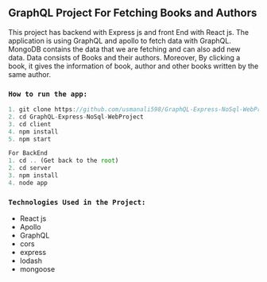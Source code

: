 ## GraphQL Project For Fetching Books and Authors

This project has backend with Express js and front End with React js. The application is using GraphQL and apollo to fetch data with GraphQL. MongoDB contains the data that we are fetching and can also add new data. Data consists of Books and their authors. Moreover, By clicking a book, it gives the information of book, author and other books written by the same author.

### `How to run the app:` 

```js
1. git clone https://github.com/usmanali598/GraphQL-Express-NoSql-WebProject.git
2. cd GraphQL-Express-NoSql-WebProject
3. cd client
4. npm install
5. npm start

For BackEnd
1. cd .. (Get back to the root)
2. cd server
3. npm install
4. node app
```

### `Technologies Used in the Project:`

- React js
- Apollo
- GraphQL
- cors
- express
- lodash
- mongoose


